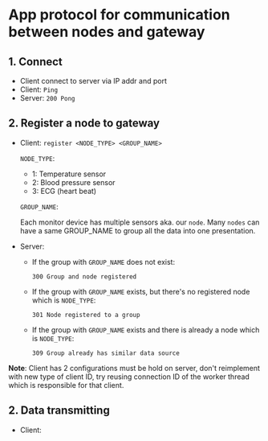 # App protocol for communication between nodes and gateway

## 1. Connect

- Client connect to server via IP addr and port
- Client: `Ping`
- Server: `200 Pong`

## 2. Register a node to gateway

- Client: `register <NODE_TYPE> <GROUP_NAME>`

  `NODE_TYPE`:
    - 1: Temperature sensor
    - 2: Blood pressure sensor
    - 3: ECG (heart beat)
    
  `GROUP_NAME`:
  
    Each monitor device has multiple sensors aka. our `node`. Many `nodes` can have a same GROUP_NAME to group all the data into one presentation.
  
- Server:
  - If the group with `GROUP_NAME` does not exist:
  
    `300 Group and node registered`

  - If the group with `GROUP_NAME` exists, but there's no registered node which is `NODE_TYPE`:
  
    `301 Node registered to a group`
  
  - If the group with `GROUP_NAME` exists and there is already a node which is `NODE_TYPE`:
  
    `309 Group already has similar data source`
    
**Note**: Client has 2 configurations must be hold on server, don't reimplement with new type of client ID, try reusing connection ID of the worker thread which is responsible for that client.

## 2. Data transmitting

- Client: 
